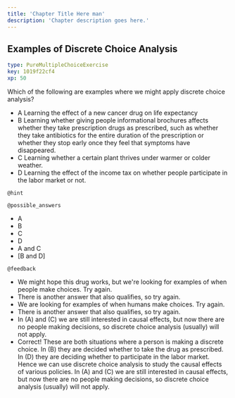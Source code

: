 ```yaml
---
title: 'Chapter Title Here man'
description: 'Chapter description goes here.'
---
```


## Examples of Discrete Choice Analysis
```yaml
type: PureMultipleChoiceExercise
key: 1019f22cf4
xp: 50
```

Which of the following are examples where we might apply discrete choice analysis?
  
- A Learning the effect of a new cancer drug on life expectancy
- B Learning whether giving people informational brochures affects whether they take prescription drugs as prescribed, such as whether they take antibiotics for the entire duration of the prescription or whether they stop early once they feel that symptoms have disappeared.
- C Learning whether a certain plant thrives under warmer or colder weather.
- D Learning the effect of the income tax on whether people participate in the labor market or not.

`@hint`


`@possible_answers`
- A
- B
- C
- D
- A and C
- [B and D]

`@feedback`
- We might hope this drug works, but we're looking for examples of when people make choices. Try again.
- There is another answer that also qualifies, so try again.
- We are looking for examples of when humans make choices. Try again.
- There is another answer that also qualifies, so try again.
- In (A) and (C) we are still interested in causal effects, but now there are no people making decisions, so discrete choice analysis (usually) will not apply.
- Correct! These are both situations where a person is making a discrete choice. In (B) they are decided whether to take the drug as prescribed. In (D) they are deciding whether to participate in the labor market. Hence we can use discrete choice analysis to study the causal effects of various policies. In (A) and (C) we are still interested in causal effects, but now there are no people making decisions, so discrete choice analysis (usually) will not apply.

